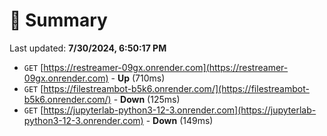 # 📖 Summary
Last updated: **7/30/2024, 6:50:17 PM**

- `GET` [https://restreamer-09gx.onrender.com](https://restreamer-09gx.onrender.com) - **Up** (710ms)
- `GET` [https://filestreambot-b5k6.onrender.com/](https://filestreambot-b5k6.onrender.com/) - **Down** (125ms)
- `GET` [https://jupyterlab-python3-12-3.onrender.com](https://jupyterlab-python3-12-3.onrender.com) - **Down** (149ms)
